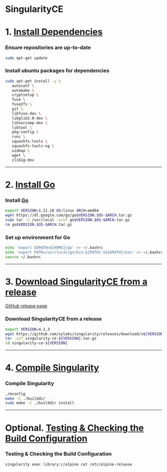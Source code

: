 # SingularityCE

# 1. [Install Dependencies](https://docs.sylabs.io/guides/4.1/admin-guide/installation.html#install-dependencies)

### Ensure repositories are up-to-date
```bash
sudo apt-get update
```

### Install ubuntu packages for dependencies
```bash
sudo apt-get install -y \
   autoconf \
   automake \
   cryptsetup \
   fuse \
   fuse2fs \
   git \
   libfuse-dev \
   libglib2.0-dev \
   libseccomp-dev \
   libtool \
   pkg-config \
   runc \
   squashfs-tools \
   squashfs-tools-ng \
   uidmap \
   wget \
   zlib1g-dev
```

-----------------------------------------------------------

# 2. [Install Go](https://docs.sylabs.io/guides/4.1/admin-guide/installation.html#install-go)

### Install [Go](https://go.dev/dl/)
```bash
export VERSION=1.21.10 OS=linux ARCH=amd64
wget https://dl.google.com/go/go$VERSION.$OS-$ARCH.tar.gz
sudo tar -C /usr/local -xzvf go$VERSION.$OS-$ARCH.tar.gz
rm go$VERSION.$OS-$ARCH.tar.gz
```


### Set up environment for Go
```bash
echo 'export GOPATH=${HOME}/go' >> ~/.bashrc
echo 'export PATH=/usr/local/go/bin:${PATH}:${GOPATH}/bin' >> ~/.bashrc
source ~/.bashrc
```
-----------------------------------------------------------

# 3. [Download SingularityCE from a release](https://docs.sylabs.io/guides/4.1/admin-guide/installation.html#download-singularityce-from-a-release)

[GitHub release page](https://github.com/sylabs/singularity/releases)

### Download SingularityCE from a release
```bash
export VERSION=4.1.3
wget https://github.com/sylabs/singularity/releases/download/v${VERSION}/singularity-ce-${VERSION}.tar.gz
tar -xzf singularity-ce-${VERSION}.tar.gz
cd singularity-ce-${VERSION}
```

-----------------------------------------------------------

# 4. [Compile Singularity](https://docs.sylabs.io/guides/4.1/admin-guide/installation.html#compile-singularity)

### Compile Singularity
```bash
./mconfig
make -C ./builddir
sudo make -C ./builddir install
```

-----------------------------------------------------------

# Optional. [Testing & Checking the Build Configuration](https://docs.sylabs.io/guides/4.1/admin-guide/installation.html#testing-checking-the-build-configuration)

### Testing & Checking the Build Configuration
```bash
singularity exec library://alpine cat /etc/alpine-release
```